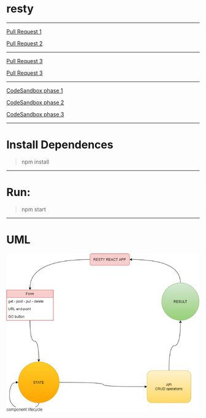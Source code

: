 # resty

---
[Pull Request 1](https://github.com/ibrahemomari/resty/pull/1)

[Pull Request 2](https://github.com/ibrahemomari/resty/pull/2)

---

[Pull Request 3](https://github.com/ibrahemomari/resty/pull/2)

[Pull Request 3](https://github.com/ibrahemomari/resty/pull/3)

---

[CodeSandbox phase 1](https://codesandbox.io/s/funny-night-fbexd?file=/src/App.js)

[CodeSandbox phase 2](https://codesandbox.io/s/flamboyant-taussig-puip2)

[CodeSandbox phase 3](https://z4jxc.csb.app/)

---
Install Dependences
===
>npm install

---
Run:
===
>npm start
---
UML
==
![](restyDigram.png)
